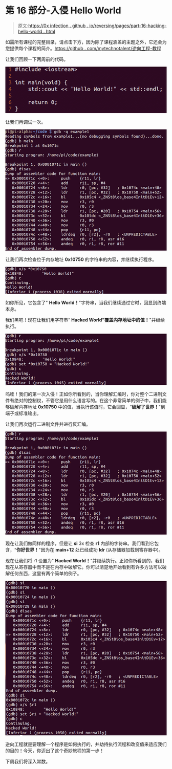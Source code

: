 # 第 16 部分-入侵 Hello World

> 原文:[https://0x infection . github . io/reversing/pages/part-16-hacking-hello-world . html](https://0xinfection.github.io/reversing/pages/part-16-hacking-hello-world.html)

如需所有课程的完整目录，请点击下方，因为除了课程涵盖的主题之外，它还会为您提供每个课程的简介。[https://github . com/mytechnotalent/逆向工程-教程](https://github.com/mytechnotalent/Reverse-Engineering-Tutorial)

让我们回顾一下两周前的代码。

![](img/72a18da665f6a5aa728f0dbff0144a5c.png)

让我们再调试一次。

![](img/cd0803102fe0bafa013972cdba7196b4.png)

让我们再次检查位于内存地址 **0x10750** 的字符串的内容，并继续执行程序。

![](img/97a1f84da788163ca92694f38e451bb4.png)

如你所见，它包含了" **Hello World！**"字符串，当我们继续通过它时，回显到终端本身。

我们黑吧！现在让我们用字符串“ **Hacked World”覆盖内存地址中的值！**"并继续执行。

![](img/24dbb9defa58b1aa0864fa9ce289711d.png)

呜哇！我们的第一次入侵！正如你所看到的，当你理解汇编时，你对整个二进制文件有绝对的控制权，不管它是用什么语言写的。在这个非常简单的例子中，我们能够破解内存地址 **0x10750** 中的值，当执行该值时，它会回显，“**破解了世界！**"到端子或标准输出。

让我们再次运行二进制文件并进行反汇编。

![](img/395e4f22b8654190b3a907236d4bf34e.png)

现在让我们做同样的程序，但是让 **si** 3x 检查 **r1** 内部的字符串。我们看到它包含，“**你好世界！**"因为在 **main+12** 处已经成功 **ldr** (从存储器加载到寄存器中)。

现在让我们将 r1 设置为" **Hacked World！**"并继续执行。正如你所看到的，我们现在从寄存器中而不是在内存中破解它。你可以清楚地开始看到有许多方法可以破解任何东西，这里有两个简单的例子。

![](img/75d589f97b0c16752b12706f0c48a3d3.png)

逆向工程就是要理解一个程序是如何执行的，并劫持执行流程和改变值来适应我们的目的！今天，你迈出了这个奇妙旅程的第一步！

下周我们将深入常数。